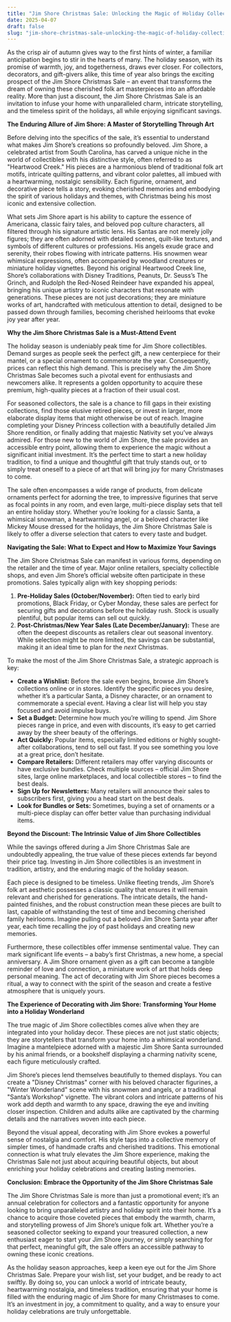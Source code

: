 ```yaml
---
title: "Jim Shore Christmas Sale: Unlocking the Magic of Holiday Collectibles at Unbeatable Prices"
date: 2025-04-07
draft: false
slug: "jim-shore-christmas-sale-unlocking-the-magic-of-holiday-collectibles-at-unbeatable-prices" 
---
```


As the crisp air of autumn gives way to the first hints of winter, a familiar anticipation begins to stir in the hearts of many. The holiday season, with its promise of warmth, joy, and togetherness, draws ever closer. For collectors, decorators, and gift-givers alike, this time of year also brings the exciting prospect of the Jim Shore Christmas Sale – an event that transforms the dream of owning these cherished folk art masterpieces into an affordable reality. More than just a discount, the Jim Shore Christmas Sale is an invitation to infuse your home with unparalleled charm, intricate storytelling, and the timeless spirit of the holidays, all while enjoying significant savings.

**The Enduring Allure of Jim Shore: A Master of Storytelling Through Art**

Before delving into the specifics of the sale, it’s essential to understand what makes Jim Shore’s creations so profoundly beloved. Jim Shore, a celebrated artist from South Carolina, has carved a unique niche in the world of collectibles with his distinctive style, often referred to as "Heartwood Creek." His pieces are a harmonious blend of traditional folk art motifs, intricate quilting patterns, and vibrant color palettes, all imbued with a heartwarming, nostalgic sensibility. Each figurine, ornament, and decorative piece tells a story, evoking cherished memories and embodying the spirit of various holidays and themes, with Christmas being his most iconic and extensive collection.

What sets Jim Shore apart is his ability to capture the essence of Americana, classic fairy tales, and beloved pop culture characters, all filtered through his signature artistic lens. His Santas are not merely jolly figures; they are often adorned with detailed scenes, quilt-like textures, and symbols of different cultures or professions. His angels exude grace and serenity, their robes flowing with intricate patterns. His snowmen wear whimsical expressions, often accompanied by woodland creatures or miniature holiday vignettes. Beyond his original Heartwood Creek line, Shore’s collaborations with Disney Traditions, Peanuts, Dr. Seuss’s The Grinch, and Rudolph the Red-Nosed Reindeer have expanded his appeal, bringing his unique artistry to iconic characters that resonate with generations. These pieces are not just decorations; they are miniature works of art, handcrafted with meticulous attention to detail, designed to be passed down through families, becoming cherished heirlooms that evoke joy year after year.

**Why the Jim Shore Christmas Sale is a Must-Attend Event**

The holiday season is undeniably peak time for Jim Shore collectibles. Demand surges as people seek the perfect gift, a new centerpiece for their mantel, or a special ornament to commemorate the year. Consequently, prices can reflect this high demand. This is precisely why the Jim Shore Christmas Sale becomes such a pivotal event for enthusiasts and newcomers alike. It represents a golden opportunity to acquire these premium, high-quality pieces at a fraction of their usual cost.

For seasoned collectors, the sale is a chance to fill gaps in their existing collections, find those elusive retired pieces, or invest in larger, more elaborate display items that might otherwise be out of reach. Imagine completing your Disney Princess collection with a beautifully detailed Jim Shore rendition, or finally adding that majestic Nativity set you’ve always admired. For those new to the world of Jim Shore, the sale provides an accessible entry point, allowing them to experience the magic without a significant initial investment. It’s the perfect time to start a new holiday tradition, to find a unique and thoughtful gift that truly stands out, or to simply treat oneself to a piece of art that will bring joy for many Christmases to come.

The sale often encompasses a wide range of products, from delicate ornaments perfect for adorning the tree, to impressive figurines that serve as focal points in any room, and even large, multi-piece display sets that tell an entire holiday story. Whether you’re looking for a classic Santa, a whimsical snowman, a heartwarming angel, or a beloved character like Mickey Mouse dressed for the holidays, the Jim Shore Christmas Sale is likely to offer a diverse selection that caters to every taste and budget.

**Navigating the Sale: What to Expect and How to Maximize Your Savings**

The Jim Shore Christmas Sale can manifest in various forms, depending on the retailer and the time of year. Major online retailers, specialty collectible shops, and even Jim Shore’s official website often participate in these promotions. Sales typically align with key shopping periods:

1. **Pre-Holiday Sales (October/November):** Often tied to early bird promotions, Black Friday, or Cyber Monday, these sales are perfect for securing gifts and decorations before the holiday rush. Stock is usually plentiful, but popular items can sell out quickly.
2. **Post-Christmas/New Year Sales (Late December/January):** These are often the deepest discounts as retailers clear out seasonal inventory. While selection might be more limited, the savings can be substantial, making it an ideal time to plan for the *next* Christmas.

To make the most of the Jim Shore Christmas Sale, a strategic approach is key:

* **Create a Wishlist:** Before the sale even begins, browse Jim Shore’s collections online or in stores. Identify the specific pieces you desire, whether it’s a particular Santa, a Disney character, or an ornament to commemorate a special event. Having a clear list will help you stay focused and avoid impulse buys.
* **Set a Budget:** Determine how much you’re willing to spend. Jim Shore pieces range in price, and even with discounts, it’s easy to get carried away by the sheer beauty of the offerings.
* **Act Quickly:** Popular items, especially limited editions or highly sought-after collaborations, tend to sell out fast. If you see something you love at a great price, don’t hesitate.
* **Compare Retailers:** Different retailers may offer varying discounts or have exclusive bundles. Check multiple sources – official Jim Shore sites, large online marketplaces, and local collectible stores – to find the best deals.
* **Sign Up for Newsletters:** Many retailers will announce their sales to subscribers first, giving you a head start on the best deals.
* **Look for Bundles or Sets:** Sometimes, buying a set of ornaments or a multi-piece display can offer better value than purchasing individual items.

**Beyond the Discount: The Intrinsic Value of Jim Shore Collectibles**

While the savings offered during a Jim Shore Christmas Sale are undoubtedly appealing, the true value of these pieces extends far beyond their price tag. Investing in Jim Shore collectibles is an investment in tradition, artistry, and the enduring magic of the holiday season.

Each piece is designed to be timeless. Unlike fleeting trends, Jim Shore’s folk art aesthetic possesses a classic quality that ensures it will remain relevant and cherished for generations. The intricate details, the hand-painted finishes, and the robust construction mean these pieces are built to last, capable of withstanding the test of time and becoming cherished family heirlooms. Imagine pulling out a beloved Jim Shore Santa year after year, each time recalling the joy of past holidays and creating new memories.

Furthermore, these collectibles offer immense sentimental value. They can mark significant life events – a baby’s first Christmas, a new home, a special anniversary. A Jim Shore ornament given as a gift can become a tangible reminder of love and connection, a miniature work of art that holds deep personal meaning. The act of decorating with Jim Shore pieces becomes a ritual, a way to connect with the spirit of the season and create a festive atmosphere that is uniquely yours.

**The Experience of Decorating with Jim Shore: Transforming Your Home into a Holiday Wonderland**

The true magic of Jim Shore collectibles comes alive when they are integrated into your holiday decor. These pieces are not just static objects; they are storytellers that transform your home into a whimsical wonderland. Imagine a mantelpiece adorned with a majestic Jim Shore Santa surrounded by his animal friends, or a bookshelf displaying a charming nativity scene, each figure meticulously crafted.

Jim Shore’s pieces lend themselves beautifully to themed displays. You can create a "Disney Christmas" corner with his beloved character figurines, a "Winter Wonderland" scene with his snowmen and angels, or a traditional "Santa’s Workshop" vignette. The vibrant colors and intricate patterns of his work add depth and warmth to any space, drawing the eye and inviting closer inspection. Children and adults alike are captivated by the charming details and the narratives woven into each piece.

Beyond the visual appeal, decorating with Jim Shore evokes a powerful sense of nostalgia and comfort. His style taps into a collective memory of simpler times, of handmade crafts and cherished traditions. This emotional connection is what truly elevates the Jim Shore experience, making the Christmas Sale not just about acquiring beautiful objects, but about enriching your holiday celebrations and creating lasting memories.

**Conclusion: Embrace the Opportunity of the Jim Shore Christmas Sale**

The Jim Shore Christmas Sale is more than just a promotional event; it’s an annual celebration for collectors and a fantastic opportunity for anyone looking to bring unparalleled artistry and holiday spirit into their home. It’s a chance to acquire those coveted pieces that embody the warmth, charm, and storytelling prowess of Jim Shore’s unique folk art. Whether you’re a seasoned collector seeking to expand your treasured collection, a new enthusiast eager to start your Jim Shore journey, or simply searching for that perfect, meaningful gift, the sale offers an accessible pathway to owning these iconic creations.

As the holiday season approaches, keep a keen eye out for the Jim Shore Christmas Sale. Prepare your wish list, set your budget, and be ready to act swiftly. By doing so, you can unlock a world of intricate beauty, heartwarming nostalgia, and timeless tradition, ensuring that your home is filled with the enduring magic of Jim Shore for many Christmases to come. It’s an investment in joy, a commitment to quality, and a way to ensure your holiday celebrations are truly unforgettable.